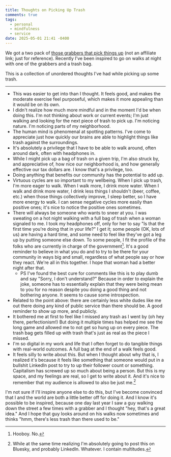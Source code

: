 ```yaml
---
title: Thoughts on Picking Up Trash
comments: true
tags:
  - personal
  - mindfulness
  - service
date: 2025-05-01 21:41 -0400
---
```

We got a two pack of [those grabbers that pick things up](https://www.amazon.com/dp/B0CSDHMN1Y) (not an affiliate link; just for reference). Recently I've been inspired to go on walks at night with one of the grabbers and a trash bag. 

This is a collection of unordered thoughts I've had while picking up some trash.

____

* This was easier to get into than I thought. It feels good, and makes the moderate exercise feel purposeful, which makes it more appealing than it would be on its own.
* I didn't realize how much more mindful and in the moment I'd be when doing this. I'm not thinking about work or current events; I'm just walking and looking for the next piece of trash to pick up. I'm noticing nature. I'm noticing parts of my neighborhood.
* The human mind is phenomenal at spotting patterns. I've come to appreciate just how quickly our brains are able to highlight things like trash against the surroundings.
* It's absolutely a privilege that I have to be able to walk around, often around dark, often with headphones in.
* While I might pick up a bag of trash on a given trip, I'm also struck by, and appreciative of, how nice our neighborhood is, and how generally effective our tax dollars are. I know that's a privilege, too.
* Doing anything that benefits our community has the potential to add up.
* Virtuous cycles are so important to my wellbeing. When I pick up trash, I'm more eager to walk. When I walk more, I drink more water. When I walk and drink more water, I drink less things I shouldn't (beer, coffee, etc.) when those things collectively improve, I sleep better, so I have more energy to walk. I can sense negative cycles more easily than positive ones; it's nice to notice the positive ones sometimes.
* There will always be someone who wants to sneer at you. I was sweating on a hot night walking with a full bag of trash when a woman signaled to me. I took my headphones off, only for her to say "Is that the first time you're doing that in your life?" I get it; some people (OK, lots of us) are having a hard time, and some need to feel like they've got a leg up by putting someone else down. To some people, I fit the profile of the folks who are currently in charge of the government[^1]. It's a good reminder to believe in what you do and to try to be there for your community in ways big and small, regardless of what people say or how they react. We're all in this together. I hope that woman had a better night after that.
  * PS I've found the best cure for comments like this is to play dumb and say "Sorry, I don't understand?" Because in order to explain the joke, someone has to essentially explain that they were being mean to you for no reason despite you doing a good thing and not bothering anyone. It seems to cause some introspection.
* Related to the point above: there are certainly less white dudes like me out there doing any kind of public service than there should be. A good reminder to show up more, and publicly.
* It bothered me at first to feel like I missed any trash as I went by (oh hey there, perfectionism!) But doing it multiple times has helped me see the long game and allowed me to not get so hung up on every piece. The trash bag gets filled up with trash that's just as real as the piece I missed.
* I'm so digital in my work and life that I often forget to do tangible things with real-world outcomes. A full bag at the end of a walk feels good.
* It feels silly to write about this. But when I thought about why that is, I realized it's because it feels like something that someone would put in a bullshit LinkedIn post to try to up their follower count or something. Capitalism has screwed up so much about being a person. But this is my space, and my feelings are real, so I get to write about it. And it's nice to remember that my audience is allowed to also be just me.[^2]

I'm not sure if I'll inspire anyone else to do this, but I've become convinced that I and the world are both a little better off for doing it. And I know it's possible to be inspired, because one day last year I saw a guy walking down the street a few times with a grabber and I thought "hey, that's a great idea." And I hope that guy looks around on his walks now sometimes and thinks "hmm, there's less trash than there used to be."

[^1]: Hooboy. No.
[^2]: While at the same time realizing I'm absolutely going to post this on Bluesky, and probably LinkedIn. Whatever. I contain multitudes.
